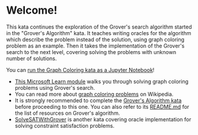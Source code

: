 # Welcome!

This kata continues the exploration of the Grover's search algorithm started in the "Grover's Algorithm" kata. 
It teaches writing oracles for the algorithm which describe the problem instead of the solution, using graph coloring problem as an example. 
Then it takes the implementation of the Grover's search to the next level, covering solving the problems with unknown number of solutions.

You can [run the Graph Coloring kata as a Jupyter Notebook](https://mybinder.org/v2/gh/Microsoft/QuantumKatas/main?urlpath=/notebooks/GraphColoring%2FGraphColoring.ipynb)!

* [This Microsoft Learn module](https://docs.microsoft.com/learn/modules/solve-graph-coloring-problems-grovers-search/) walks you through solving graph coloring problems using Grover's search.
* You can read more about [graph coloring problems](https://en.wikipedia.org/wiki/Graph_coloring) on Wikipedia.
* It is strongly recommended to complete the [Grover's Algorithm kata](./../GroversAlgorithm/) before proceeding to this one. You can also refer to its [README.md](./../GroversAlgorithm/README.md) for the list of resources on Grover's algorithm.
* [SolveSATWithGrover](./../SolveSATWithGrover/) is another kata covering oracle implementation for solving constraint satisfaction problems.
